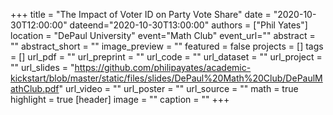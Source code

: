 +++ title = "The Impact of Voter ID on Party Vote Share" date = "2020-10-30T12:00:00" dateend="2020-10-30T13:00:00" authors = ["Phil Yates"] location = "DePaul University" event="Math Club" event_url="" abstract = "" abstract_short = "" image_preview = "" featured = false projects = [] tags = [] url_pdf = "" url_preprint = "" url_code = "" url_dataset = "" url_project = "" url_slides = "https://github.com/philipayates/academic-kickstart/blob/master/static/files/slides/DePaul%20Math%20Club/DePaulMathClub.pdf" url_video = "" url_poster = "" url_source = "" math = true highlight = true [header] image = "" caption = "" +++
